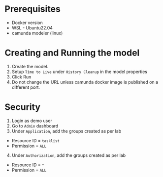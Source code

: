 # Prerequisites
* Docker version
* WSL - Ubuntu22.04
* camunda modeler (linux)

# Creating and Running the model
1. Create the model.
2. Setup `Time to Live` under `History Cleanup` in the model properties
3. Click Run
4. Do not change the URL unless camunda docker image is published on a different port.


# Security
1. Login as demo user
2. Go to `Admin` dashboard
3. Under `Application`, add the groups created as per lab
* Resource ID = `tasklist` 
* Permission = `ALL`
4. Under `Authorization`, add the groups created as per lab
* Resource ID = `*` 
* Permission = `ALL`
